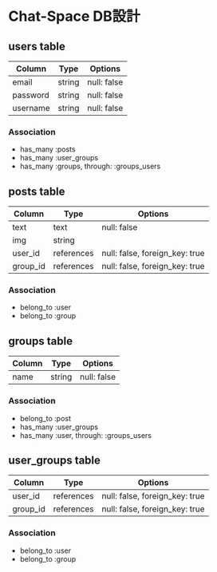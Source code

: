 # Chat-Space DB設計
## users table
|Column|Type|Options|
|------|----|-------|
|email|string|null: false|
|password|string|null: false|
|username|string|null: false|
### Association
- has_many :posts
- has_many :user_groups
- has_many :groups, through: :groups_users


## posts table
|Column|Type|Options|
|------|----|-------|
|text|text|null: false|
|img|string| |
|user_id|references|null: false, foreign_key: true|
|group_id|references|null: false, foreign_key: true|
### Association
- belong_to :user
- belong_to :group

## groups table
|Column|Type|Options|
|------|----|-------|
|name|string|null: false|
### Association
- belong_to :post
- has_many :user_groups
- has_many :user, through: :groups_users

## user_groups table
|Column|Type|Options|
|------|----|-------|
|user_id|references|null: false, foreign_key: true|
|group_id|references|null: false, foreign_key: true|
### Association
- belong_to :user
- belong_to :group